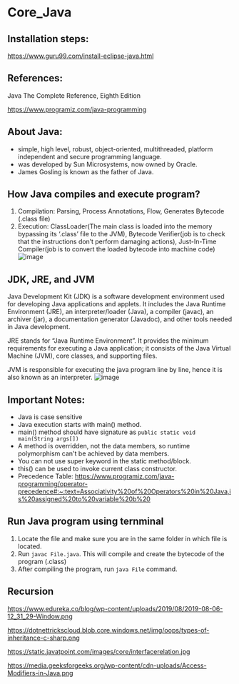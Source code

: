 # Core_Java

## Installation steps:

https://www.guru99.com/install-eclipse-java.html

## References:

Java The Complete Reference, Eighth Edition

https://www.programiz.com/java-programming

## About Java:

- simple, high level, robust, object-oriented, multithreaded, platform independent and secure programming language.
- was developed by Sun Microsystems, now owned by Oracle.
- James Gosling is known as the father of Java.

## How Java compiles and execute program?

1. Compilation: Parsing, Process Annotations, Flow, Generates Bytecode (.class file)
2. Execution: ClassLoader(The main class is loaded into the memory bypassing its ‘.class’ file to the JVM), Bytecode Verifier(job is to check that the instructions don’t perform damaging actions), Just-In-Time Compiler(job is to convert the loaded bytecode into machine code)
   ![image](https://user-images.githubusercontent.com/56467938/211311003-edd2f529-a788-4773-9a8c-142092b33954.png)

## JDK, JRE, and JVM

Java Development Kit (JDK) is a software development environment used for developing Java applications and applets.
It includes the Java Runtime Environment (JRE), an interpreter/loader (Java), a compiler (javac), an archiver (jar), a documentation generator (Javadoc), and other tools needed in Java development.

JRE stands for “Java Runtime Environment”. It provides the minimum requirements for executing a Java application; it consists of the Java Virtual Machine (JVM), core classes, and supporting files.

JVM is responsible for executing the java program line by line, hence it is also known as an interpreter.
![image](https://user-images.githubusercontent.com/56467938/211314614-bec45e86-532d-4139-abc8-9fcd3e2230b1.png)

## Important Notes:

- Java is case sensitive
- Java execution starts with main() method.
- main() method should have signature as `public static void main(String args[])`
- A method is overridden, not the data members, so runtime polymorphism can't be achieved by data members.
- You can not use super keyword in the static method/block.
- this() can be used to invoke current class constructor.
- Precedence Table: https://www.programiz.com/java-programming/operator-precedence#:~:text=Associativity%20of%20Operators%20in%20Java,is%20assigned%20to%20variable%20b%20

## Run Java program using ternminal

1. Locate the file and make sure you are in the same folder in which file is located.
2. Run `javac File.java`. This will compile and create the bytecode of the program (.class)
3. After compiling the program, run `java File` command.

## Recursion

https://www.edureka.co/blog/wp-content/uploads/2019/08/2019-08-06-12_31_29-Window.png

https://dotnettrickscloud.blob.core.windows.net/img/oops/types-of-inheritance-c-sharp.png

https://static.javatpoint.com/images/core/interfacerelation.jpg

https://media.geeksforgeeks.org/wp-content/cdn-uploads/Access-Modifiers-in-Java.png
